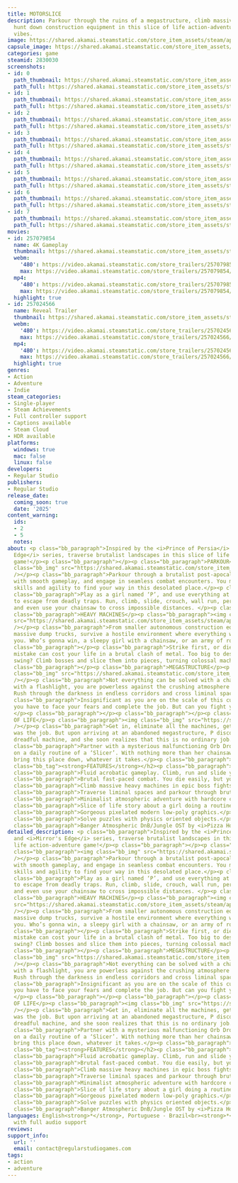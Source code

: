 ```yaml
---
title: MOTORSLICE
description: Parkour through the ruins of a megastructure, climb massive bosses, and
  hunt down construction equipment in this slice of life action-adventure with immaculate
  vibes.
image: https://shared.akamai.steamstatic.com/store_item_assets/steam/apps/2830030/header.jpg?t=1733916180
capsule_image: https://shared.akamai.steamstatic.com/store_item_assets/steam/apps/2830030/capsule_231x87.jpg?t=1733916180
categories: game
steamid: 2830030
screenshots:
- id: 0
  path_thumbnail: https://shared.akamai.steamstatic.com/store_item_assets/steam/apps/2830030/ss_c1df3ef0a44d636d2a26efbd023760916144d1ba.600x338.jpg?t=1733916180
  path_full: https://shared.akamai.steamstatic.com/store_item_assets/steam/apps/2830030/ss_c1df3ef0a44d636d2a26efbd023760916144d1ba.1920x1080.jpg?t=1733916180
- id: 1
  path_thumbnail: https://shared.akamai.steamstatic.com/store_item_assets/steam/apps/2830030/ss_1bcc0ed047cd94b4df84af5b127b65a81ffc6168.600x338.jpg?t=1733916180
  path_full: https://shared.akamai.steamstatic.com/store_item_assets/steam/apps/2830030/ss_1bcc0ed047cd94b4df84af5b127b65a81ffc6168.1920x1080.jpg?t=1733916180
- id: 2
  path_thumbnail: https://shared.akamai.steamstatic.com/store_item_assets/steam/apps/2830030/ss_1514ff6f186695f0ffe4dcfdd8fe4b6ab7bc4394.600x338.jpg?t=1733916180
  path_full: https://shared.akamai.steamstatic.com/store_item_assets/steam/apps/2830030/ss_1514ff6f186695f0ffe4dcfdd8fe4b6ab7bc4394.1920x1080.jpg?t=1733916180
- id: 3
  path_thumbnail: https://shared.akamai.steamstatic.com/store_item_assets/steam/apps/2830030/ss_4b4ab0c8216257a54996aa582f01582e2ccc0c5f.600x338.jpg?t=1733916180
  path_full: https://shared.akamai.steamstatic.com/store_item_assets/steam/apps/2830030/ss_4b4ab0c8216257a54996aa582f01582e2ccc0c5f.1920x1080.jpg?t=1733916180
- id: 4
  path_thumbnail: https://shared.akamai.steamstatic.com/store_item_assets/steam/apps/2830030/ss_834c3cf75568b2dd6187c157aa19a243c82bc20e.600x338.jpg?t=1733916180
  path_full: https://shared.akamai.steamstatic.com/store_item_assets/steam/apps/2830030/ss_834c3cf75568b2dd6187c157aa19a243c82bc20e.1920x1080.jpg?t=1733916180
- id: 5
  path_thumbnail: https://shared.akamai.steamstatic.com/store_item_assets/steam/apps/2830030/ss_e3220aae9cad1001deb86f553c817f3d2b91da12.600x338.jpg?t=1733916180
  path_full: https://shared.akamai.steamstatic.com/store_item_assets/steam/apps/2830030/ss_e3220aae9cad1001deb86f553c817f3d2b91da12.1920x1080.jpg?t=1733916180
- id: 6
  path_thumbnail: https://shared.akamai.steamstatic.com/store_item_assets/steam/apps/2830030/ss_ab0aba63862178010928e90e36d0947d13b71d14.600x338.jpg?t=1733916180
  path_full: https://shared.akamai.steamstatic.com/store_item_assets/steam/apps/2830030/ss_ab0aba63862178010928e90e36d0947d13b71d14.1920x1080.jpg?t=1733916180
- id: 7
  path_thumbnail: https://shared.akamai.steamstatic.com/store_item_assets/steam/apps/2830030/ss_39f157c6228847c17338658d5b3b56665c58330d.600x338.jpg?t=1733916180
  path_full: https://shared.akamai.steamstatic.com/store_item_assets/steam/apps/2830030/ss_39f157c6228847c17338658d5b3b56665c58330d.1920x1080.jpg?t=1733916180
movies:
- id: 257079854
  name: 4K Gameplay
  thumbnail: https://shared.akamai.steamstatic.com/store_item_assets/steam/apps/257079854/05c292b76f3111da9e3a9173256fc3f2bad9b74f/movie_600x337.jpg?t=1733875614
  webm:
    '480': https://video.akamai.steamstatic.com/store_trailers/257079854/movie480_vp9.webm?t=1733875614
    max: https://video.akamai.steamstatic.com/store_trailers/257079854/movie_max_vp9.webm?t=1733875614
  mp4:
    '480': https://video.akamai.steamstatic.com/store_trailers/257079854/movie480.mp4?t=1733875614
    max: https://video.akamai.steamstatic.com/store_trailers/257079854/movie_max.mp4?t=1733875614
  highlight: true
- id: 257024566
  name: Reveal Trailer
  thumbnail: https://shared.akamai.steamstatic.com/store_item_assets/steam/apps/257024566/movie.293x165.jpg?t=1717674744
  webm:
    '480': https://video.akamai.steamstatic.com/store_trailers/257024566/movie480_vp9.webm?t=1717674744
    max: https://video.akamai.steamstatic.com/store_trailers/257024566/movie_max_vp9.webm?t=1717674744
  mp4:
    '480': https://video.akamai.steamstatic.com/store_trailers/257024566/movie480.mp4?t=1717674744
    max: https://video.akamai.steamstatic.com/store_trailers/257024566/movie_max.mp4?t=1717674744
  highlight: true
genres:
- Action
- Adventure
- Indie
steam_categories:
- Single-player
- Steam Achievements
- Full controller support
- Captions available
- Steam Cloud
- HDR available
platforms:
  windows: true
  mac: false
  linux: false
developers:
- Regular Studio
publishers:
- Regular Studio
release_date:
  coming_soon: true
  date: '2025'
content_warning:
  ids:
  - 2
  - 5
  notes:
about: <p class="bb_paragraph">Inspired by the <i>Prince of Persia</i> and <i>Mirror's
  Edge</i> series, traverse brutalist landscapes in this slice of life action-adventure
  game!</p><p class="bb_paragraph"></p><p class="bb_paragraph">PARKOUR</p><p class="bb_paragraph"><img
  class="bb_img" src="https://shared.akamai.steamstatic.com/store_item_assets/steam/apps/2830030/extras/WallRun.gif?t=1733916180"
  /></p><p class="bb_paragraph">Parkour through a brutalist post-apocalyptic world
  with smooth gameplay, and engage in seamless combat encounters. You must use your
  skills and agility to find your way in this desolated place.</p><p class="bb_paragraph"></p><p
  class="bb_paragraph">Play as a girl named ‘P’, and use everything at her disposal
  to escape from deadly traps. Run, climb, slide, crouch, wall run, perform stunts,
  and even use your chainsaw to cross impossible distances. </p><p class="bb_paragraph"></p><p
  class="bb_paragraph">HEAVY MACHINES</p><p class="bb_paragraph"><img class="bb_img"
  src="https://shared.akamai.steamstatic.com/store_item_assets/steam/apps/2830030/extras/Boss.gif?t=1733916180"
  /></p><p class="bb_paragraph">From smaller autonomous construction equipment, to
  massive dump trucks, survive a hostile environment where everything wants to kill
  you. Who’s gonna win, a sleepy girl with a chainsaw, or an army of rogue machines?</p><p
  class="bb_paragraph"></p><p class="bb_paragraph">Strike first, or die. A single
  mistake can cost your life in a brutal clash of metal. Too big to destroy with one
  swing? Climb bosses and slice them into pieces, turning colossal machines into dust.</p><p
  class="bb_paragraph"></p><p class="bb_paragraph">MEGASTRUCTURE</p><p class="bb_paragraph"><img
  class="bb_img" src="https://shared.akamai.steamstatic.com/store_item_assets/steam/apps/2830030/extras/Structure.gif?t=1733916180"
  /></p><p class="bb_paragraph">Not everything can be solved with a chainsaw. Alone
  with a flashlight, you are powerless against the crushing atmosphere of the structure.
  Rush through the darkness in endless corridors and cross liminal spaces.</p><p class="bb_paragraph"></p><p
  class="bb_paragraph">Insignificant as you are on the scale of this cursed place,
  you have to face your fears and complete the job. But can you fight your megalophobia?
  </p><p class="bb_paragraph"></p><p class="bb_paragraph"></p><p class="bb_paragraph">SLICE
  OF LIFE</p><p class="bb_paragraph"><img class="bb_img" src="https://shared.akamai.steamstatic.com/store_item_assets/steam/apps/2830030/extras/PFace.gif?t=1733916180"
  /></p><p class="bb_paragraph">Get in, eliminate all the machines, get out. That
  was the job. But upon arriving at an abandoned megastructure, P discovers an imposing
  dreadful machine, and she soon realizes that this is no ordinary job.</p><p class="bb_paragraph"></p><p
  class="bb_paragraph">Partner with a mysterious malfunctioning Orb Drone, and embark
  on a daily routine of a ‘Slicer’. With nothing more than her chainsaw, she must
  bring this place down, whatever it takes.</p><p class="bb_paragraph"></p><p class="bb_paragraph"></p><h2
  class="bb_tag"><strong>FEATURES</strong></h2><p class="bb_paragraph"></p><ul class="bb_ul"><li><p
  class="bb_paragraph">Fluid acrobatic gameplay. Climb, run and slide your way around.</p></li><li><p
  class="bb_paragraph">Brutal fast-paced combat. You die easily, but you kill easily.</p></li><li><p
  class="bb_paragraph">Climb massive heavy machines in epic boss fights.</p></li><li><p
  class="bb_paragraph">Traverse liminal spaces and parkour through brutalist landscapes.</p></li><li><p
  class="bb_paragraph">Minimalist atmospheric adventure with hardcore challenges.</p></li><li><p
  class="bb_paragraph">Slice of life story about a girl doing a routine job in a megastructure.</p></li><li><p
  class="bb_paragraph">Gorgeous pixelated modern low-poly graphics.</p></li><li><p
  class="bb_paragraph">Solve puzzles with physics oriented objects.</p></li><li><p
  class="bb_paragraph">Banger Atmospheric DnB/Jungle OST by <i>Pizza Hotline</i>.</p></li></ul>
detailed_description: <p class="bb_paragraph">Inspired by the <i>Prince of Persia</i>
  and <i>Mirror's Edge</i> series, traverse brutalist landscapes in this slice of
  life action-adventure game!</p><p class="bb_paragraph"></p><p class="bb_paragraph">PARKOUR</p><p
  class="bb_paragraph"><img class="bb_img" src="https://shared.akamai.steamstatic.com/store_item_assets/steam/apps/2830030/extras/WallRun.gif?t=1733916180"
  /></p><p class="bb_paragraph">Parkour through a brutalist post-apocalyptic world
  with smooth gameplay, and engage in seamless combat encounters. You must use your
  skills and agility to find your way in this desolated place.</p><p class="bb_paragraph"></p><p
  class="bb_paragraph">Play as a girl named ‘P’, and use everything at her disposal
  to escape from deadly traps. Run, climb, slide, crouch, wall run, perform stunts,
  and even use your chainsaw to cross impossible distances. </p><p class="bb_paragraph"></p><p
  class="bb_paragraph">HEAVY MACHINES</p><p class="bb_paragraph"><img class="bb_img"
  src="https://shared.akamai.steamstatic.com/store_item_assets/steam/apps/2830030/extras/Boss.gif?t=1733916180"
  /></p><p class="bb_paragraph">From smaller autonomous construction equipment, to
  massive dump trucks, survive a hostile environment where everything wants to kill
  you. Who’s gonna win, a sleepy girl with a chainsaw, or an army of rogue machines?</p><p
  class="bb_paragraph"></p><p class="bb_paragraph">Strike first, or die. A single
  mistake can cost your life in a brutal clash of metal. Too big to destroy with one
  swing? Climb bosses and slice them into pieces, turning colossal machines into dust.</p><p
  class="bb_paragraph"></p><p class="bb_paragraph">MEGASTRUCTURE</p><p class="bb_paragraph"><img
  class="bb_img" src="https://shared.akamai.steamstatic.com/store_item_assets/steam/apps/2830030/extras/Structure.gif?t=1733916180"
  /></p><p class="bb_paragraph">Not everything can be solved with a chainsaw. Alone
  with a flashlight, you are powerless against the crushing atmosphere of the structure.
  Rush through the darkness in endless corridors and cross liminal spaces.</p><p class="bb_paragraph"></p><p
  class="bb_paragraph">Insignificant as you are on the scale of this cursed place,
  you have to face your fears and complete the job. But can you fight your megalophobia?
  </p><p class="bb_paragraph"></p><p class="bb_paragraph"></p><p class="bb_paragraph">SLICE
  OF LIFE</p><p class="bb_paragraph"><img class="bb_img" src="https://shared.akamai.steamstatic.com/store_item_assets/steam/apps/2830030/extras/PFace.gif?t=1733916180"
  /></p><p class="bb_paragraph">Get in, eliminate all the machines, get out. That
  was the job. But upon arriving at an abandoned megastructure, P discovers an imposing
  dreadful machine, and she soon realizes that this is no ordinary job.</p><p class="bb_paragraph"></p><p
  class="bb_paragraph">Partner with a mysterious malfunctioning Orb Drone, and embark
  on a daily routine of a ‘Slicer’. With nothing more than her chainsaw, she must
  bring this place down, whatever it takes.</p><p class="bb_paragraph"></p><p class="bb_paragraph"></p><h2
  class="bb_tag"><strong>FEATURES</strong></h2><p class="bb_paragraph"></p><ul class="bb_ul"><li><p
  class="bb_paragraph">Fluid acrobatic gameplay. Climb, run and slide your way around.</p></li><li><p
  class="bb_paragraph">Brutal fast-paced combat. You die easily, but you kill easily.</p></li><li><p
  class="bb_paragraph">Climb massive heavy machines in epic boss fights.</p></li><li><p
  class="bb_paragraph">Traverse liminal spaces and parkour through brutalist landscapes.</p></li><li><p
  class="bb_paragraph">Minimalist atmospheric adventure with hardcore challenges.</p></li><li><p
  class="bb_paragraph">Slice of life story about a girl doing a routine job in a megastructure.</p></li><li><p
  class="bb_paragraph">Gorgeous pixelated modern low-poly graphics.</p></li><li><p
  class="bb_paragraph">Solve puzzles with physics oriented objects.</p></li><li><p
  class="bb_paragraph">Banger Atmospheric DnB/Jungle OST by <i>Pizza Hotline</i>.</p></li></ul>
languages: English<strong>*</strong>, Portuguese - Brazil<br><strong>*</strong>languages
  with full audio support
reviews:
support_info:
  url: ''
  email: contact@regularstudiogames.com
tags:
- action
- adventure
---
```


